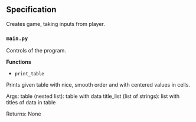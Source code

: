 ## Specification

Creates game, taking inputs from player.

### `main.py`
Controls of the program.


__Functions__

* `print_table`

Prints given table with nice, smooth order and with centered values in cells.

Args:
    table (nested list): table with data
    title_list (list of strings): list with titles of data in table

Returns:
    None
